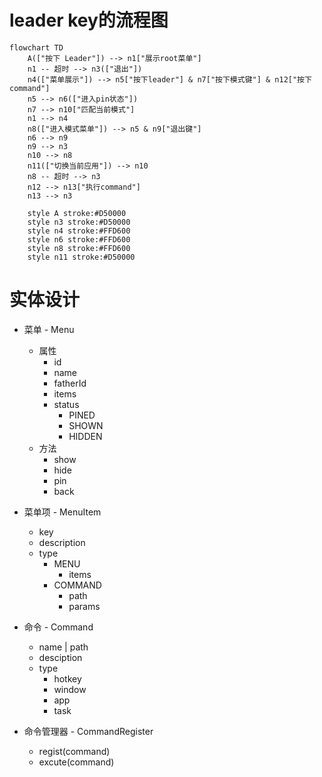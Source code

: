 # leader key的流程图

```mermaid
flowchart TD
    A(["按下 Leader"]) --> n1["展示root菜单"]
    n1 -- 超时 --> n3(["退出"])
    n4(["菜单展示"]) --> n5["按下leader"] & n7["按下模式键"] & n12["按下command"]
    n5 --> n6(["进入pin状态"])
    n7 --> n10["匹配当前模式"]
    n1 --> n4
    n8(["进入模式菜单"]) --> n5 & n9["退出键"]
    n6 --> n9
    n9 --> n3
    n10 --> n8
    n11(["切换当前应用"]) --> n10
    n8 -- 超时 --> n3
    n12 --> n13["执行command"]
    n13 --> n3

    style A stroke:#D50000
    style n3 stroke:#D50000
    style n4 stroke:#FFD600
    style n6 stroke:#FFD600
    style n8 stroke:#FFD600
    style n11 stroke:#D50000
```

# 实体设计

* 菜单 - Menu
  * 属性
    * id
    * name
    * fatherId
    * items
    * status
      * PINED
      * SHOWN
      * HIDDEN
  * 方法
    * show
    * hide
    * pin
    * back

* 菜单项 - MenuItem
  * key
  * description
  * type
    * MENU
      * items
    * COMMAND
      * path
      * params

* 命令 - Command
  * name | path
  * desciption
  * type
    * hotkey
    * window
    * app
    * task

* 命令管理器 - CommandRegister
  * regist(command)
  * excute(command)
